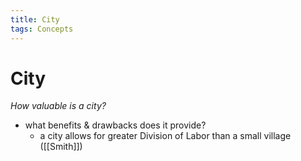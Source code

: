 ```yaml
---
title: City
tags: Concepts
---
```


# City

*How valuable is a city?*
- what benefits & drawbacks does it provide?
	- a city allows for greater Division of Labor than a small village ([[Smith]])